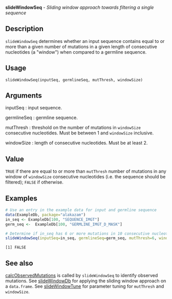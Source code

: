 **slideWindowSeq** - *Sliding window approach towards filtering a single sequence*

Description
--------------------

`slideWindowSeq` determines whether an input sequence contains equal to or more than 
a given number of mutations in a given length of consecutive nucleotides (a "window") 
when compared to a germline sequence.


Usage
--------------------
```
slideWindowSeq(inputSeq, germlineSeq, mutThresh, windowSize)
```

Arguments
-------------------

inputSeq
:   input sequence.

germlineSeq
:   germline sequence.

mutThresh
:   threshold on the number of mutations in `windowSize` 
consecutive nucleotides. Must be between 1 and `windowSize` 
inclusive.

windowSize
:   length of consecutive nucleotides. Must be at least 2.




Value
-------------------

`TRUE` if there are equal to or more than `mutThresh` number of mutations
in any window of `windowSize` consecutive nucleotides (i.e. the sequence should
be filtered); `FALSE` if otherwise.



Examples
-------------------

```R
# Use an entry in the example data for input and germline sequence
data(ExampleDb, package="alakazam")
in_seq <- ExampleDb[100, "SEQUENCE_IMGT"]
germ_seq <-  ExampleDb[100, "GERMLINE_IMGT_D_MASK"]

# Determine if in_seq has 6 or more mutations in 10 consecutive nucleotides
slideWindowSeq(inputSeq=in_seq, germlineSeq=germ_seq, mutThresh=6, windowSize=10)
```


```
[1] FALSE

```



See also
-------------------

[calcObservedMutations](calcObservedMutations.md) is called by `slideWindowSeq` to identify observed 
mutations. See [slideWindowDb](slideWindowDb.md) for applying the sliding window approach on a 
`data.frame`. See [slideWindowTune](slideWindowTune.md) for parameter tuning for `mutThresh`
and `windowSize`.






